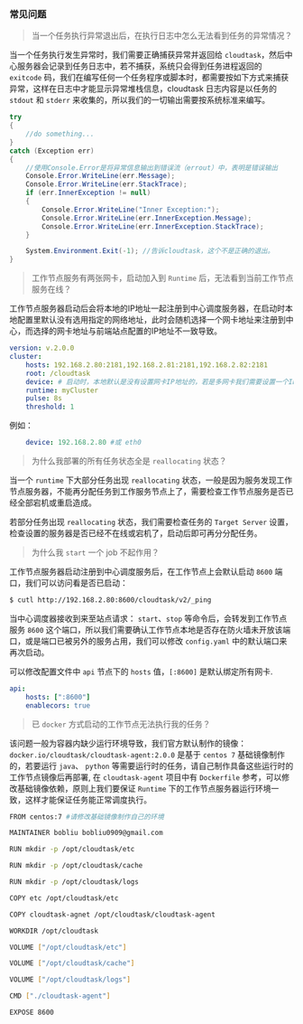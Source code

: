 ### 常见问题

> 当一个任务执行异常退出后，在执行日志中怎么无法看到任务的异常情况？

当一个任务执行发生异常时，我们需要正确捕获异常并返回给 `cloudtask`，然后中心服务器会记录到任务日志中，若不捕获，系统只会得到任务进程返回的 `exitcode` 码，我们在编写任何一个任务程序或脚本时，都需要按如下方式来捕获异常，这样在日志中才能显示异常堆栈信息，cloudtask 日志内容是以任务的 `stdout` 和 `stderr` 来收集的，所以我们的一切输出需要按系统标准来编写。

``` csharp
try
{
    //do something...
}
catch (Exception err)
{
    //使用Console.Error是将异常信息输出到错误流（errout）中，表明是错误输出
    Console.Error.WriteLine(err.Message);
    Console.Error.WriteLine(err.StackTrace);
    if (err.InnerException != null)
    {
        Console.Error.WriteLine("Inner Exception:");
        Console.Error.WriteLine(err.InnerException.Message);
        Console.Error.WriteLine(err.InnerException.StackTrace);
    }

    System.Environment.Exit(-1); //告诉cloudtask，这个不是正确的退出。
}
```

> 工作节点服务有两张网卡，启动加入到 `Runtime` 后，无法看到当前工作节点服务在线？

工作节点服务器启动后会将本地的IP地址一起注册到中心调度服务器，在启动时本地配置里默认没有选用指定的网络地址，此时会随机选择一个网卡地址来注册到中心，而选择的网卡地址与前端站点配置的IP地址不一致导致。

``` yaml
version: v.2.0.0
cluster:
    hosts: 192.168.2.80:2181,192.168.2.81:2181,192.168.2.82:2181
    root: /cloudtask
    device: # 启动时，本地默认是没有设置网卡IP地址的，若是多网卡我们需要设置一个IP地址或网卡设备名称即可。
    runtime: myCluster
    pulse: 8s
    threshold: 1
```
例如：
``` yaml
    device: 192.168.2.80 #或 eth0 
```
> 为什么我部署的所有任务状态全是 `reallocating` 状态？

当一个 `runtime` 下大部分任务出现 `reallocating` 状态，一般是因为服务发现工作节点服务器，不能再分配任务到工作服务节点上了，需要检查工作节点服务是否已经全部宕机或重启造成。   

若部分任务出现 `reallocating` 状态，我们需要检查任务的 `Target Server` 设置，检查设置的服务器是否已经不在线或宕机了，启动后即可再分分配任务。

> 为什么我 `start` 一个 job 不起作用？ 

工作节点服务器启动注册到中心调度服务后，在工作节点上会默认启动 `8600` 端口，我们可以访问看是否已启动：

```bash
$ cutl http://192.168.2.80:8600/cloudtask/v2/_ping
```
当中心调度器接收到来至站点请求： `start`、`stop` 等命令后，会转发到工作节点服务 `8600` 这个端口，所以我们需要确认工作节点本地是否存在防火墙未开放该端口，或是端口已被另外的服务占用，我们可以修改 `config.yaml` 中的默认端口来再次启动。

可以修改配置文件中 `api` 节点下的 `hosts` 值，`[:8600]` 是默认绑定所有网卡.
``` yaml
api:
    hosts: [":8600"]
    enablecors: true
```

> 已 `docker` 方式启动的工作节点无法执行我的任务？

该问题一般为容器内缺少运行环境导致，我们官方默认制作的镜像：`docker.io/cloudtask/cloudtask-agent:2.0.0` 是基于 `centos 7` 基础镜像制作的，若要运行 `java`、 `python` 等需要运行时的任务，请自己制作具备这些运行时的工作节点镜像后再部署, 在 `cloudtask-agent` 项目中有 `Dockerfile` 参考，可以修改基础镜像依赖，原则上我们要保证 `Runtime` 下的工作节点服务器运行环境一致，这样才能保证任务能正常调度执行。

``` bash
FROM centos:7 #请修改基础镜像制作自己的环境

MAINTAINER bobliu bobliu0909@gmail.com

RUN mkdir -p /opt/cloudtask/etc

RUN mkdir -p /opt/cloudtask/cache

RUN mkdir -p /opt/cloudtask/logs

COPY etc /opt/cloudtask/etc

COPY cloudtask-agnet /opt/cloudtask/cloudtask-agent

WORKDIR /opt/cloudtask

VOLUME ["/opt/cloudtask/etc"]

VOLUME ["/opt/cloudtask/cache"]

VOLUME ["/opt/cloudtask/logs"]

CMD ["./cloudtask-agent"]

EXPOSE 8600
```


